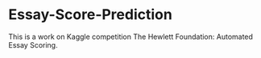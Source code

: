 # Essay-Score-Prediction

This is a work on Kaggle competition The Hewlett Foundation: Automated Essay Scoring.

